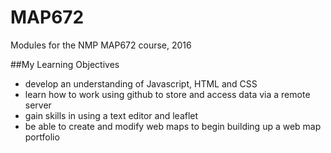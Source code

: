 # MAP672
Modules for the NMP MAP672 course, 2016

##My Learning Objectives
- develop an understanding of Javascript, HTML and CSS
- learn how to work using github to store and access data via a remote server
- gain skills in using a text editor and leaflet
- be able to create and modify web maps to begin building up a  web map portfolio